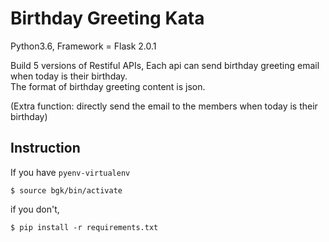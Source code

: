 # Birthday Greeting Kata
Python3.6, Framework = Flask 2.0.1

Build 5 versions of Restiful APIs, Each api can send birthday greeting email when today is their birthday.  
The format of birthday greeting content is json.  

(Extra function: directly send the email to the members when today is their birthday)
  
  
## Instruction
If you have `pyenv-virtualenv` 
```
$ source bgk/bin/activate
```
if you don't,
```
$ pip install -r requirements.txt
```



